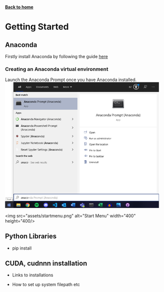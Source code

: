 [__Back to home__](index.md)

# Getting Started

## Anaconda

Firstly install Anaconda by following the guide [here](https://docs.anaconda.com/anaconda/install/)

### Creating an Anaconda virtual environment
Launch the Anaconda Prompt once you have Anaconda installed.
![Anaconda Promt](assets/startmenu.png)

<img src="assets/startmenu.png" alt="Start Menu" width="400" height="400/>

## Python Libraries
- pip install

## CUDA, cudnnn installation
- Links to installations

- How to set up system filepath etc

